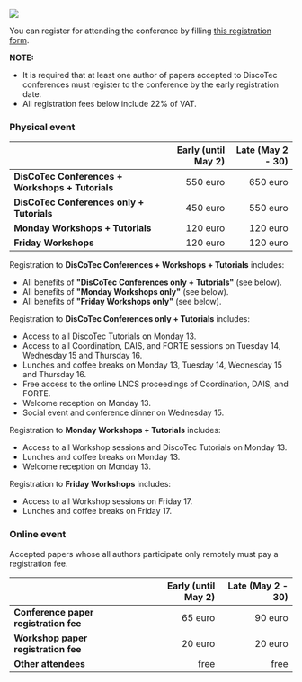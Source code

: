 [![](https://www.discotec.org/2022/discotec2022-banner.jpeg)](https://www.discotec.org/2022/)

You can register for attending the conference by filling [this registration form](...).

**NOTE:**
* It is required that at least one author of papers accepted to DiscoTec conferences must register to the conference by the early registration date. 
* All registration fees below include 22% of VAT. 

### Physical event

| | Early (until May 2) | Late (May 2 - 30) |
| - | -: | -: |
| **DisCoTec Conferences + Workshops + Tutorials** | 550 euro | 650 euro | 
| **DisCoTec Conferences only + Tutorials** | 450 euro | 550 euro |
| **Monday Workshops + Tutorials** | 120 euro | 120  euro |
| **Friday Workshops** | 120 euro | 120  euro |


Registration to **DisCoTec Conferences + Workshops + Tutorials** includes:
* All benefits of **"DisCoTec Conferences only + Tutorials"** (see below).
* All benefits of **"Monday Workshops only"** (see below).
* All benefits of **"Friday Workshops only"** (see below).

Registration to **DisCoTec Conferences only + Tutorials** includes:
* Access to all DiscoTec Tutorials on Monday 13.
* Access to all Coordination, DAIS, and FORTE sessions on Tuesday 14, Wednesday 15 and Thursday 16.
* Lunches and coffee breaks on Monday 13, Tuesday 14, Wednesday 15 and Thursday 16. 
* Free access to the online LNCS proceedings of Coordination, DAIS, and FORTE. 
* Welcome reception on Monday 13.     
* Social event and conference dinner on Wednesday 15. 

Registration to **Monday Workshops + Tutorials** includes:
* Access to all Workshop sessions and DiscoTec Tutorials on Monday 13.
* Lunches and coffee breaks on Monday 13. 
* Welcome reception on Monday 13.     

Registration to **Friday Workshops** includes:
* Access to all Workshop sessions on Friday 17.
* Lunches and coffee breaks on Friday 17.

<!-- Similar to past editions, there are no special fees for students but we have a limited amount of student travel grants provided by IFIP. -->

### Online event

Accepted papers whose all authors participate only remotely must  pay a registration fee.

| | Early (until May 2) | Late (May 2 - 30) |
| - | -: | -: | 
| **Conference paper registration fee** | 65 euro | 90 euro | 
| **Workshop paper registration fee** | 20 euro | 20 euro |
| **Other attendees** | free | free |
